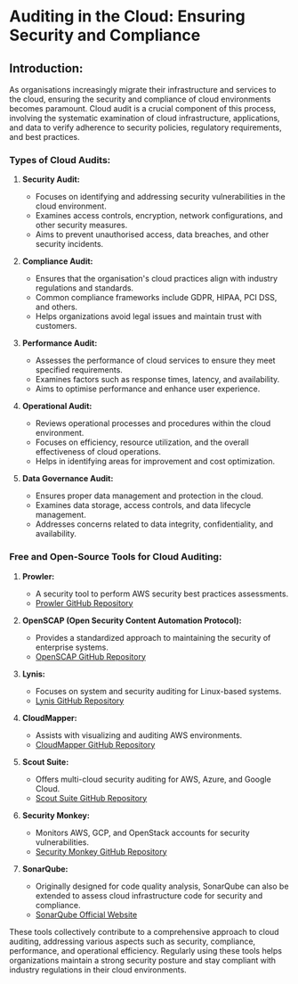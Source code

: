 # **Auditing in the Cloud: Ensuring Security and Compliance**

## **Introduction:** 
As organisations increasingly migrate their infrastructure and services to the cloud, ensuring the security and compliance of cloud environments becomes paramount. Cloud audit is a crucial component of this process, involving the systematic examination of cloud infrastructure, applications, and data to verify adherence to security policies, regulatory requirements, and best practices.

### **Types of Cloud Audits:**

1. **Security Audit:**
    
    - Focuses on identifying and addressing security vulnerabilities in the cloud environment.
    - Examines access controls, encryption, network configurations, and other security measures.
    - Aims to prevent unauthorised access, data breaches, and other security incidents.
2. **Compliance Audit:**
    
    - Ensures that the organisation's cloud practices align with industry regulations and standards.
    - Common compliance frameworks include GDPR, HIPAA, PCI DSS, and others.
    - Helps organizations avoid legal issues and maintain trust with customers.
3. **Performance Audit:**
    
    - Assesses the performance of cloud services to ensure they meet specified requirements.
    - Examines factors such as response times, latency, and availability.
    - Aims to optimise performance and enhance user experience.
4. **Operational Audit:**
    
    - Reviews operational processes and procedures within the cloud environment.
    - Focuses on efficiency, resource utilization, and the overall effectiveness of cloud operations.
    - Helps in identifying areas for improvement and cost optimization.
5. **Data Governance Audit:**
    
    - Ensures proper data management and protection in the cloud.
    - Examines data storage, access controls, and data lifecycle management.
    - Addresses concerns related to data integrity, confidentiality, and availability.

### **Free and Open-Source Tools for Cloud Auditing:**

1. **Prowler:**
    
    - A security tool to perform AWS security best practices assessments.
    - [Prowler GitHub Repository](https://github.com/toniblyx/prowler)
2. **OpenSCAP (Open Security Content Automation Protocol):**
    
    - Provides a standardized approach to maintaining the security of enterprise systems.
    - [OpenSCAP GitHub Repository](https://github.com/OpenSCAP/openscap)
3. **Lynis:**
    
    - Focuses on system and security auditing for Linux-based systems.
    - [Lynis GitHub Repository](https://github.com/CISOfy/lynis)
4. **CloudMapper:**
    
    - Assists with visualizing and auditing AWS environments.
    - [CloudMapper GitHub Repository](https://github.com/duo-labs/cloudmapper)
5. **Scout Suite:**
    
    - Offers multi-cloud security auditing for AWS, Azure, and Google Cloud.
    - [Scout Suite GitHub Repository](https://github.com/nccgroup/ScoutSuite)
6. **Security Monkey:**
    
    - Monitors AWS, GCP, and OpenStack accounts for security vulnerabilities.
    - [Security Monkey GitHub Repository](https://github.com/Netflix/security_monkey)
7. **SonarQube:**
    
    - Originally designed for code quality analysis, SonarQube can also be extended to assess cloud infrastructure code for security and compliance.
    - [SonarQube Official Website](https://www.sonarqube.org/)

These tools collectively contribute to a comprehensive approach to cloud auditing, addressing various aspects such as security, compliance, performance, and operational efficiency. Regularly using these tools helps organizations maintain a strong security posture and stay compliant with industry regulations in their cloud environments.
